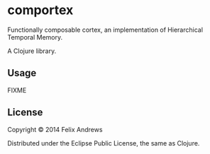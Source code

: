 # comportex

Functionally composable cortex, an implementation of Hierarchical Temporal Memory.

A Clojure library.



## Usage

FIXME


## License

Copyright © 2014 Felix Andrews

Distributed under the Eclipse Public License, the same as Clojure.
